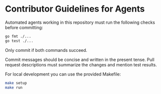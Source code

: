 # Contributor Guidelines for Agents

Automated agents working in this repository must run the following
checks before committing:

```bash
go fmt ./...
go test ./...
```

Only commit if both commands succeed.

Commit messages should be concise and written in the present tense.
Pull request descriptions must summarize the changes and mention test
results.

For local development you can use the provided Makefile:

```bash
make setup
make run
```
